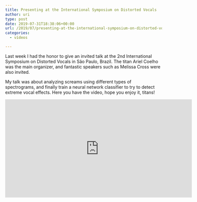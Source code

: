 ```yaml
---
title: Presenting at the International Symposium on Distorted Vocals
author: uri
type: post
date: 2019-07-31T18:38:06+00:00
url: /2019/07/presenting-at-the-international-symposium-on-distorted-vocals/
categories:
  - vídeos

---
```

Last week I had the honor to give an invited talk at the 2nd International Symposium on Distorted Vocals in São Paulo, Brazil. The titan Ariel Coelho was the main organizer, and fantastic speakers such as Melissa Cross were also invited.

My talk was about analyzing screams using different types of spectrograms, and finally train a neural network classifier to try to detect extreme vocal effects. Here you have the video, hope you enjoy it, titans!

<iframe width="600" height="315" src="https://www.youtube.com/embed/iAC8Z74cb40" frameborder="0" allow="accelerometer; autoplay; encrypted-media; gyroscope; picture-in-picture" allowfullscreen></iframe>